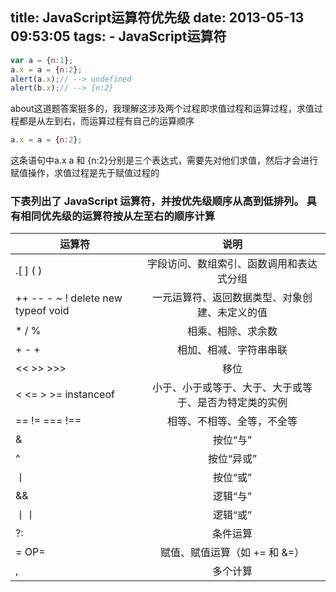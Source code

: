 title: JavaScript运算符优先级
date: 2013-05-13 09:53:05
tags:
	- JavaScript运算符
---

```javascript
var a = {n:1}; 
a.x = a = {n:2}; 
alert(a.x);// --> undefined 
alert(b.x);// --> {n:2}
```

about这道题答案挺多的，我理解这涉及两个过程即求值过程和运算过程，求值过程都是从左到右，而运算过程有自己的运算顺序

```javascript
a.x = a = {n:2};
```

这条语句中a.x a 和 {n:2}分别是三个表达式，需要先对他们求值，然后才会进行赋值操作，求值过程是先于赋值过程的

<!-- more -->

### 下表列出了 JavaScript 运算符，并按优先级顺序从高到低排列。 具有相同优先级的运算符按从左至右的顺序计算

| 运算符                                 | 说明       
| -------------------------------------- |:-------------------------------------------------------:|  
| .[ ] ( )                               | 字段访问、数组索引、函数调用和表达式分组				   |
| ++ -- - ~ ! delete new typeof void     |  一元运算符、返回数据类型、对象创建、未定义的值         |
| * / %                                  | 相乘、相除、求余数	                                   |
| + - +                                  | 相加、相减、字符串串联                                  |
| << >> >>>                              | 移位                                                    |
| < <= > >= instanceof                   | 小于、小于或等于、大于、大于或等于、是否为特定类的实例  |
| == != === !==                          | 相等、不相等、全等，不全等                              |
| &                                      | 按位“与”												   |
| ^                                      | 按位“异或”                                              |
| 丨                                     | 按位“或”												   |
| &&                                     | 逻辑“与”												   |
| 丨丨                                   | 逻辑“或”                                                |
| ?:                                     | 条件运算                                                |
| = OP=                                  | 赋值、赋值运算（如 += 和 &=）                           |
| ,                                      | 多个计算                                                |
